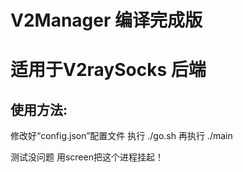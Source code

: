 # V2Manager 编译完成版
# 适用于V2raySocks 后端
## 使用方法:
修改好“config.json”配置文件
执行
./go.sh
再执行
./main

测试没问题 用screen把这个进程挂起！
